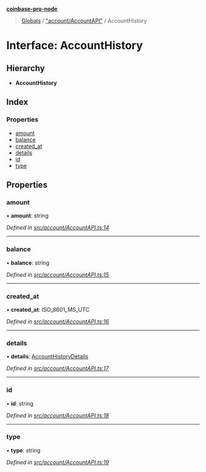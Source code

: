 **[coinbase-pro-node](../README.md)**

> [Globals](../globals.md) / ["account/AccountAPI"](../modules/_account_accountapi_.md) / AccountHistory

# Interface: AccountHistory

## Hierarchy

- **AccountHistory**

## Index

### Properties

- [amount](_account_accountapi_.accounthistory.md#amount)
- [balance](_account_accountapi_.accounthistory.md#balance)
- [created_at](_account_accountapi_.accounthistory.md#created_at)
- [details](_account_accountapi_.accounthistory.md#details)
- [id](_account_accountapi_.accounthistory.md#id)
- [type](_account_accountapi_.accounthistory.md#type)

## Properties

### amount

• **amount**: string

_Defined in [src/account/AccountAPI.ts:14](https://github.com/bennycode/coinbase-pro-node/blob/e431220/src/account/AccountAPI.ts#L14)_

---

### balance

• **balance**: string

_Defined in [src/account/AccountAPI.ts:15](https://github.com/bennycode/coinbase-pro-node/blob/e431220/src/account/AccountAPI.ts#L15)_

---

### created_at

• **created_at**: ISO_8601_MS_UTC

_Defined in [src/account/AccountAPI.ts:16](https://github.com/bennycode/coinbase-pro-node/blob/e431220/src/account/AccountAPI.ts#L16)_

---

### details

• **details**: [AccountHistoryDetails](_account_accountapi_.accounthistorydetails.md)

_Defined in [src/account/AccountAPI.ts:17](https://github.com/bennycode/coinbase-pro-node/blob/e431220/src/account/AccountAPI.ts#L17)_

---

### id

• **id**: string

_Defined in [src/account/AccountAPI.ts:18](https://github.com/bennycode/coinbase-pro-node/blob/e431220/src/account/AccountAPI.ts#L18)_

---

### type

• **type**: string

_Defined in [src/account/AccountAPI.ts:19](https://github.com/bennycode/coinbase-pro-node/blob/e431220/src/account/AccountAPI.ts#L19)_
